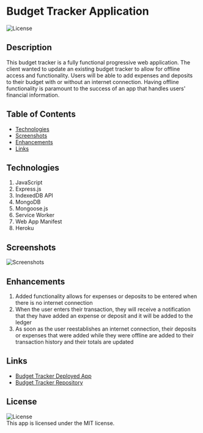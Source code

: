 # Budget Tracker Application
![License](https://img.shields.io/badge/license-MIT%20License-blue.svg)

## Description
This budget tracker is a fully functional progressive web application. The client wanted to update an existing budget tracker to allow for offline access and functionality. Users will be able to add expenses and deposits to their budget with or without an internet connection. Having offline functionality is paramount to the success of an app that handles users' financial information.

## Table of Contents
* [Technologies](#technologies)
* [Screenshots](#screenshots)
* [Enhancements](#enhancements)
* [Links](#links)

## Technologies
1. JavaScript
2. Express.js
3. IndexedDB API
4. MongoDB
5. Mongoose.js
6. Service Worker
7. Web App Manifest 
8. Heroku

## Screenshots
![Screenshots]()

## Enhancements
1. Added functionality allows for expenses or deposits to be entered when there is no internet connection
2. When the user enters their transaction, they will receive a notification that they have added an expense or deposit and it will be added to the ledger
3. As soon as the user reestablishes an internet connection, their deposits or expenses that were added while they were offline are added to their transaction history and their totals are updated

## Links
* [Budget Tracker Deployed App]()
* [Budget Tracker Repository](https://github.com/bspiewak6/budget-tracker)

## License
![License](https://img.shields.io/badge/license-MIT%20License-blue.svg)  
This app is licensed under the MIT license.